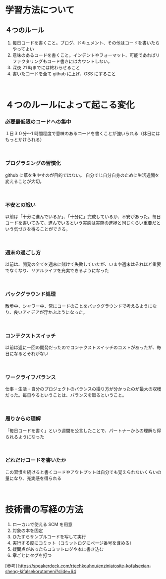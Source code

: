 # 学習方法について

## ４つのルール

1. 毎日コードを書くこと。ブログ、ドキュメント、その他はコードを書いたらやってよい
1. 意味のあるコードを書くこと。インデントやフォーマット、可能であればリファクタリングもコード書きにはカウントしない。
1. 深夜 21 時までには終わらせること
1. 書いたコードを全て github に上げ、OSS にすること

<br>

# ４つのルールによって起こる変化

### 必要最低限のコードへの集中

１日３０分〜1 時間程度で意味のあるコードを書くことが強いられる（休日にはもっとかけられる）

<br>

### プログラミングの習慣化

github に草を生やすのが目的ではない。
自分でじ自分自身のために生活週間を変えることが大切。

<br>

### 不安との戦い

以前は「十分に進んでいるか」、「十分に」完成しているか、不安があった。毎日コードを書いてみて、進んでいるという実感は実際の進捗と同じくらい重要だという気づきを得ることができる。

<br>

### 週末の過ごし方

以前は、開発の全てを週末に賭けて失敗していたが、いまや週末はそれほど重要でなくなり、リアルライフを充実できるようになった

<br>

### バックグラウンド処理

散歩中、シャワー中、常にコードのことをバックグラウンドで考えるようになり、良いアイデアが浮かぶようになった。

<br>

### コンテクストスイッチ

以前は週に一回の開発だったのでコンテクストスイッチのコストがあったが、毎日になるとそれがない

<br>

### ワークライフバランス

仕事・生活・自分のプロジェクトのバランスの撮り方が分かったのが最大の収穫だった。毎日やるということは、バランスを取るということ。

<br>

### 周りからの理解

「毎日コードを書く」という週間を公言したことで、パートナーからの理解も得られるようになった

<br>

### どれだけコードを書いたか

この習慣を続けると書くコードやアウトプットは自分でも覚えられないくらいの量になり、充実感を得られる

<br>

# 技術書の写経の方法

1. ローカルで使える SCM を用意
2. 対象の本を固定
3. ひたすらサンプルコードを写して実行
4. 実行する度にコミット（コミットログにページ番号を含める）
5. 疑問点があったらコミットログや本に書き込む
6. 章ごとにタグを打つ

[参考] https://speakerdeck.com/rtechkouhou/enziniatosite-kofalsexian-sheng-kifalsekorutameni?slide=64
